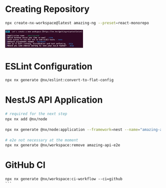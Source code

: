 # Creating Repository

```bash
npx create-nx-workspace@latest amazing-ng --preset=react-monorepo
```

<img src="./images/create-nx-workspace-select.png" width="50%" />

# ESLint Configuration

```bash
npx nx generate @nx/eslint:convert-to-flat-config
```

# NestJS API Application

```bash
# required for the next step
npx nx add @nx/node

npx nx generate @nx/node:application --framework=nest --name="amazing-api" --directory="apps/amazing-api" --projectNameAndRootFormat="as-provided" --frontendProject="amazing-web"

# e2e not necessary at the moment
npx nx generate @nx/workspace:remove amazing-api-e2e
```

# GitHub CI

````shell
npx nx generate @nx/workspace:ci-workflow --ci=github
```

